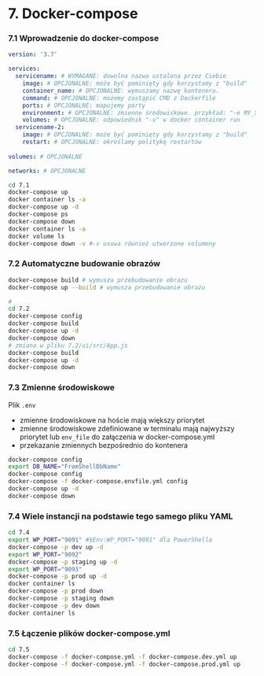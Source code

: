 # 7. Docker-compose

### 7.1 Wprowadzenie do docker-compose

```yml
version: '3.7'

services:
  servicename: # WYMAGANE: dowolna nazwa ustalona przez Ciebie
    image: # OPCJONALNE: może być pominięty gdy korzystamy z "build"
    container_name: # OPCJONALNE: wymuszamy nazwę kontenera.
    command: # OPCJONALNE: możemy zastąpić CMD z Dockerfile
    ports: # OPCJONALNE: mapujemy porty
    environment: # OPCJONALNE: zmienne środowiskowe. przykład: "-e MY_SQL_PASSWORD=1"
    volumes: # OPCJONALNE: odpowiednik "-v" w docker container run
  servicename-2:
    image: # OPCJONALNE: może być pominięty gdy korzystamy z "build"
    restart: # OPCJONALNE: określamy politykę restartów
      
volumes: # OPCJONALNE

networks: # OPCJONALNE
```

```bash
cd 7.1
docker-compose up
docker container ls -a
docker-compose up -d
docker-compose ps
docker-compose down
docker container ls -a
docker volume ls
docker-compose down -v #-v usuwa również utworzone volumeny
```

### 7.2 Automatyczne budowanie obrazów
```bash
docker-compose build # wymusza przebudowanie obrazu
docker-compose up --build # wymusza przebudowanie obrazu

#
cd 7.2
docker-compose config
docker-compose build
docker-compose up -d
docker-compose down
# zmiana w pliku 7.2/ui/src/App.js
docker-compose build
docker-compose up -d
docker-compose down
```

### 7.3 Zmienne środowiskowe
Plik `.env` 
* zmienne środowiskowe na hoście mają większy priorytet
* zmienne środowiskowe zdefiniowane w terminalu mają najwyższy priorytet
lub `env_file` do załączenia w docker-compose.yml
* przekazanie zmiennych bezpośrednio do kontenera

```bash
docker-compose config
export DB_NAME="FromShellDbName"
docker-compose config
docker-compose -f docker-compose.envfile.yml config
docker-compose up -d
docker-compose down
```
### 7.4 Wiele instancji na podstawie tego samego pliku YAML
```bash
cd 7.4
export WP_PORT="9091" #$Env:WP_PORT="9091" dla PowerShella
docker-compose -p dev up -d
export WP_PORT="9092"
docker-compose -p staging up -d
export WP_PORT="9093"
docker-compose -p prod up -d
docker container ls
docker-compose -p prod down
docker-compose -p staging down
docker-compose -p dev down
docker container ls
```

### 7.5 Łączenie plików docker-compose.yml
```bash
cd 7.5
docker-compose -f docker-compose.yml -f docker-compose.dev.yml up 
docker-compose -f docker-compose.yml -f docker-compose.prod.yml up 
```